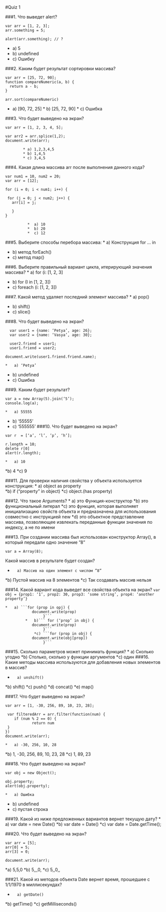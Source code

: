#Quiz 1

###1.	Что выведет alert? 
```
var arr = [1, 2, 3];
arr.something = 5;

alert(arr.something); // ?
```

* a)	5 
* b)	undefined
* c)	Ошибку  

###2.  Каким будет результат сортировки массива? 
```
var arr = [25, 72, 90]; 
function compareNumeric(a, b) {
  return a - b;
}

arr.sort(compareNumeric)
```
* a) [90, 72, 25] 
          * b) [25, 72, 90]
            * c) Ошибка 

###3. Что будет выведено на экран? 
```
var arr = [1, 2, 3, 4, 5]; 

var arr2 = arr.splice(1,2);  
document.write(arr); 
  ```           
            * a) 1,2,3,4,5 
            * b) 1,4,5 
            * с) 3,4,5 

###4. Какая длина массива arr после выполнения данного кода? 
```
var num1 = 10, num2 = 20; 
var arr = [12]; 

for (i = 0; i < num1; i++) {
  
 for (j = 0; j < num2; j++) {
   arr[i] = j; 

   }
}
```
              *  a) 10
              *  b) 20
              *  c) 12

###5. Выберите способы перебора массива: 
	*	a) Конструкция for … in
  *  b) метод forEach() 
  *  c)  метод map() 

###6. Выберите правильный вариант цикла, итерирующий значения массива? 
	*	a) for (i: [1, 2, 3]
*   b) for (I in [1, 2, 3]) 
*   c) foreach (i: [1, 2, 3]) 

###7. Какой метод удаляет последний элемент массива? 
	*	a) pop() 
*   b) shift() 
*  c) slice() 

###8.  Что будет выведено на экран? 
```
  var user1 = {name: ‘Petya’, age: 26}; 
  var user2 = {name: ‘Vasya’, age: 30}; 
  
  user2.friend = user1; 
  user1.friend = user2; 

document.write(user1.friend.friend.name); 
```
	*	a) ‘Petya’  
* b) undefined
* c) Ошибка 

###9. Каким будет результат? 
 ```
 var a = new Array(5).join(‘5’); 
 console.log(a); 
``` 
	*	a) 55555  
*   b) ‘55555’ 
*   c) ‘555555’ 
###10.  Что будет выведено на экран?
```
var r  = [‘a’, ‘l’, ’p’, ‘h’]; 

r.length = 10; 
delete r[0]
alert(r.length); 
```
	*	a) 10
*b) 4
*c) 9 

###11. Для проверки наличия свойства у объекта используется конструкция: 
	*	a) object as property  
*b) if (“property” in object) 
*c) object.(has property) 

###12. Что такое Arguments? 
	*	a) это Функция-конструктор 
*b) это функциональный литерал 
*c) это функция, которая выполняет инициализацию свойств объекта и предназначена для использования совместно с инструкцией new 
*d) это объектное представление массива, позволяющее извлекать переданные функции значения по индексу, а не по имени 

###13. При создании массива был использован конструктор Array(), в который передали одно значение  ”8”  
```
var a = Array(8); 
``` 
Какой массив в результате будет создан? 

*		a) Массив на один элемент с числом ”8” 
*b) Пустой массив на 8 элементов 
*c) Так создавать массив нельзя 

###14. Какой вариант кода выведет все свойства объекта на экран? 
```var obj = {prop1: ‘1’, prop2: 30, prop3: ‘some string’, prop4: ‘another property’} ```

	*	a) ```for (prop in opj) {
    			document.write(prop)                
                     }```
             *   b)``` for (‘prop’ in obj) {
    			document.write(prop)                
                     }```
                 *c) ```for (prop in obj) {
    			document.write(obj[prop])                
                     }```

###15. Сколько параметров может принимать функция? 
	*	a) Сколько угодно 
*b) Столько, сколько у функции аргументов 
*c) один 
###16. Какие методы массива используются для добавления новых элементов в массив? 
*		a) unshift() 
*b) shift()
*c) push() 
*d) concat() 
*e) map() 

###17. Что будет выведено на экран?  
``` 
var arr = [1, -30, 256, 89, 10, 23, 28]; 

 var filteredArr = arr.filter(function(num) {
	if (num % 2 == 0) {
    		return num
 } 
}) 
document.write(arr); 
```

	*	a) -30, 256, 10, 28
*b) 1, -30, 256, 89, 10, 23, 28
*c) 1, 89, 23 

###18. Что будет выведено на экран?  
```
var obj = new Object(); 

obj.property; 
alert(obj.property); 
```
	*	a) Ошибка
*  b) undefined
*  c) пустая строка 

###19. Какой из ниже предложенных вариантов вернет текущую дату? 
	*	a) var date = new Date() 
*b) var date = Date() 
*c) var date = Date.getTime();  

###20. Что будет выведено на экран? 
```
var arr = [5]; 
arr[0] = 5; 
arr[3] = 0; 

document.write(arr); 
```
		
*a) 5,5,0
*b) 5,,,0, 
*c) 5,,0,, 

###21. Какой из методов объекта Date вернет время, прошедшее с 1/1/1970 в миллисекундах? 
*		a) getDate() 
*b) getTime() 
*c) getMilliseconds() 


